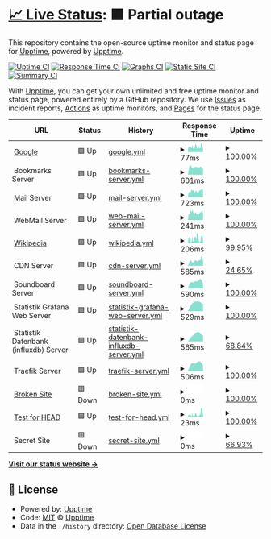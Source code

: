 # [📈 Live Status](https://upptime.github.io/upptime): <!--live status--> **🟧 Partial outage**

This repository contains the open-source uptime monitor and status page for [Upptime](https://upptime.js.org), powered by [Upptime](https://github.com/upptime/upptime).

[![Uptime CI](https://github.com/haupas/uptime-monitor/workflows/Uptime%20CI/badge.svg)](https://github.com/upptime/upptime/actions?query=workflow%3A%22Uptime+CI%22)
[![Response Time CI](https://github.com/haupas/uptime-monitor/workflows/Response%20Time%20CI/badge.svg)](https://github.com/upptime/upptime/actions?query=workflow%3A%22Response+Time+CI%22)
[![Graphs CI](https://github.com/haupas/uptime-monitor/workflows/Graphs%20CI/badge.svg)](https://github.com/upptime/upptime/actions?query=workflow%3A%22Graphs+CI%22)
[![Static Site CI](https://github.com/haupas/uptime-monitor/workflows/Static%20Site%20CI/badge.svg)](https://github.com/upptime/upptime/actions?query=workflow%3A%22Static+Site+CI%22)
[![Summary CI](https://github.com/haupas/uptime-monitor/workflows/Summary%20CI/badge.svg)](https://github.com/upptime/upptime/actions?query=workflow%3A%22Summary+CI%22)

With [Upptime](https://upptime.js.org), you can get your own unlimited and free uptime monitor and status page, powered entirely by a GitHub repository. We use [Issues](https://github.com/upptime/upptime/issues) as incident reports, [Actions](https://github.com/upptime/upptime/actions) as uptime monitors, and [Pages](https://upptime.github.io/upptime) for the status page.

<!--start: status pages-->
<!-- This summary is generated by Upptime (https://github.com/upptime/upptime) -->
<!-- Do not edit this manually, your changes will be overwritten -->
<!-- prettier-ignore -->
| URL | Status | History | Response Time | Uptime |
| --- | ------ | ------- | ------------- | ------ |
| <img alt="" src="https://favicons.githubusercontent.com/www.google.com" height="13"> [Google](https://www.google.com) | 🟩 Up | [google.yml](https://github.com/haupas/uptime-monitor/commits/HEAD/history/google.yml) | <details><summary><img alt="Response time graph" src="./graphs/google/response-time-week.png" height="20"> 77ms</summary><br><a href="https://status.unehre.de/history/google"><img alt="Response time 77" src="https://img.shields.io/endpoint?url=https%3A%2F%2Fraw.githubusercontent.com%2Fhaupas%2Fuptime-monitor%2FHEAD%2Fapi%2Fgoogle%2Fresponse-time.json"></a><br><a href="https://status.unehre.de/history/google"><img alt="24-hour response time 76" src="https://img.shields.io/endpoint?url=https%3A%2F%2Fraw.githubusercontent.com%2Fhaupas%2Fuptime-monitor%2FHEAD%2Fapi%2Fgoogle%2Fresponse-time-day.json"></a><br><a href="https://status.unehre.de/history/google"><img alt="7-day response time 77" src="https://img.shields.io/endpoint?url=https%3A%2F%2Fraw.githubusercontent.com%2Fhaupas%2Fuptime-monitor%2FHEAD%2Fapi%2Fgoogle%2Fresponse-time-week.json"></a><br><a href="https://status.unehre.de/history/google"><img alt="30-day response time 77" src="https://img.shields.io/endpoint?url=https%3A%2F%2Fraw.githubusercontent.com%2Fhaupas%2Fuptime-monitor%2FHEAD%2Fapi%2Fgoogle%2Fresponse-time-month.json"></a><br><a href="https://status.unehre.de/history/google"><img alt="1-year response time 77" src="https://img.shields.io/endpoint?url=https%3A%2F%2Fraw.githubusercontent.com%2Fhaupas%2Fuptime-monitor%2FHEAD%2Fapi%2Fgoogle%2Fresponse-time-year.json"></a></details> | <details><summary><a href="https://status.unehre.de/history/google">100.00%</a></summary><a href="https://status.unehre.de/history/google"><img alt="All-time uptime 100.00%" src="https://img.shields.io/endpoint?url=https%3A%2F%2Fraw.githubusercontent.com%2Fhaupas%2Fuptime-monitor%2FHEAD%2Fapi%2Fgoogle%2Fuptime.json"></a><br><a href="https://status.unehre.de/history/google"><img alt="24-hour uptime 100.00%" src="https://img.shields.io/endpoint?url=https%3A%2F%2Fraw.githubusercontent.com%2Fhaupas%2Fuptime-monitor%2FHEAD%2Fapi%2Fgoogle%2Fuptime-day.json"></a><br><a href="https://status.unehre.de/history/google"><img alt="7-day uptime 100.00%" src="https://img.shields.io/endpoint?url=https%3A%2F%2Fraw.githubusercontent.com%2Fhaupas%2Fuptime-monitor%2FHEAD%2Fapi%2Fgoogle%2Fuptime-week.json"></a><br><a href="https://status.unehre.de/history/google"><img alt="30-day uptime 100.00%" src="https://img.shields.io/endpoint?url=https%3A%2F%2Fraw.githubusercontent.com%2Fhaupas%2Fuptime-monitor%2FHEAD%2Fapi%2Fgoogle%2Fuptime-month.json"></a><br><a href="https://status.unehre.de/history/google"><img alt="1-year uptime 100.00%" src="https://img.shields.io/endpoint?url=https%3A%2F%2Fraw.githubusercontent.com%2Fhaupas%2Fuptime-monitor%2FHEAD%2Fapi%2Fgoogle%2Fuptime-year.json"></a></details>
| <img alt="" src="https://favicons.githubusercontent.com/null" height="13"> Bookmarks Server | 🟩 Up | [bookmarks-server.yml](https://github.com/haupas/uptime-monitor/commits/HEAD/history/bookmarks-server.yml) | <details><summary><img alt="Response time graph" src="./graphs/bookmarks-server/response-time-week.png" height="20"> 601ms</summary><br><a href="https://status.unehre.de/history/bookmarks-server"><img alt="Response time 601" src="https://img.shields.io/endpoint?url=https%3A%2F%2Fraw.githubusercontent.com%2Fhaupas%2Fuptime-monitor%2FHEAD%2Fapi%2Fbookmarks-server%2Fresponse-time.json"></a><br><a href="https://status.unehre.de/history/bookmarks-server"><img alt="24-hour response time 601" src="https://img.shields.io/endpoint?url=https%3A%2F%2Fraw.githubusercontent.com%2Fhaupas%2Fuptime-monitor%2FHEAD%2Fapi%2Fbookmarks-server%2Fresponse-time-day.json"></a><br><a href="https://status.unehre.de/history/bookmarks-server"><img alt="7-day response time 601" src="https://img.shields.io/endpoint?url=https%3A%2F%2Fraw.githubusercontent.com%2Fhaupas%2Fuptime-monitor%2FHEAD%2Fapi%2Fbookmarks-server%2Fresponse-time-week.json"></a><br><a href="https://status.unehre.de/history/bookmarks-server"><img alt="30-day response time 601" src="https://img.shields.io/endpoint?url=https%3A%2F%2Fraw.githubusercontent.com%2Fhaupas%2Fuptime-monitor%2FHEAD%2Fapi%2Fbookmarks-server%2Fresponse-time-month.json"></a><br><a href="https://status.unehre.de/history/bookmarks-server"><img alt="1-year response time 601" src="https://img.shields.io/endpoint?url=https%3A%2F%2Fraw.githubusercontent.com%2Fhaupas%2Fuptime-monitor%2FHEAD%2Fapi%2Fbookmarks-server%2Fresponse-time-year.json"></a></details> | <details><summary><a href="https://status.unehre.de/history/bookmarks-server">100.00%</a></summary><a href="https://status.unehre.de/history/bookmarks-server"><img alt="All-time uptime 100.00%" src="https://img.shields.io/endpoint?url=https%3A%2F%2Fraw.githubusercontent.com%2Fhaupas%2Fuptime-monitor%2FHEAD%2Fapi%2Fbookmarks-server%2Fuptime.json"></a><br><a href="https://status.unehre.de/history/bookmarks-server"><img alt="24-hour uptime 100.00%" src="https://img.shields.io/endpoint?url=https%3A%2F%2Fraw.githubusercontent.com%2Fhaupas%2Fuptime-monitor%2FHEAD%2Fapi%2Fbookmarks-server%2Fuptime-day.json"></a><br><a href="https://status.unehre.de/history/bookmarks-server"><img alt="7-day uptime 100.00%" src="https://img.shields.io/endpoint?url=https%3A%2F%2Fraw.githubusercontent.com%2Fhaupas%2Fuptime-monitor%2FHEAD%2Fapi%2Fbookmarks-server%2Fuptime-week.json"></a><br><a href="https://status.unehre.de/history/bookmarks-server"><img alt="30-day uptime 100.00%" src="https://img.shields.io/endpoint?url=https%3A%2F%2Fraw.githubusercontent.com%2Fhaupas%2Fuptime-monitor%2FHEAD%2Fapi%2Fbookmarks-server%2Fuptime-month.json"></a><br><a href="https://status.unehre.de/history/bookmarks-server"><img alt="1-year uptime 100.00%" src="https://img.shields.io/endpoint?url=https%3A%2F%2Fraw.githubusercontent.com%2Fhaupas%2Fuptime-monitor%2FHEAD%2Fapi%2Fbookmarks-server%2Fuptime-year.json"></a></details>
| <img alt="" src="https://favicons.githubusercontent.com/null" height="13"> Mail Server | 🟩 Up | [mail-server.yml](https://github.com/haupas/uptime-monitor/commits/HEAD/history/mail-server.yml) | <details><summary><img alt="Response time graph" src="./graphs/mail-server/response-time-week.png" height="20"> 723ms</summary><br><a href="https://status.unehre.de/history/mail-server"><img alt="Response time 723" src="https://img.shields.io/endpoint?url=https%3A%2F%2Fraw.githubusercontent.com%2Fhaupas%2Fuptime-monitor%2FHEAD%2Fapi%2Fmail-server%2Fresponse-time.json"></a><br><a href="https://status.unehre.de/history/mail-server"><img alt="24-hour response time 742" src="https://img.shields.io/endpoint?url=https%3A%2F%2Fraw.githubusercontent.com%2Fhaupas%2Fuptime-monitor%2FHEAD%2Fapi%2Fmail-server%2Fresponse-time-day.json"></a><br><a href="https://status.unehre.de/history/mail-server"><img alt="7-day response time 723" src="https://img.shields.io/endpoint?url=https%3A%2F%2Fraw.githubusercontent.com%2Fhaupas%2Fuptime-monitor%2FHEAD%2Fapi%2Fmail-server%2Fresponse-time-week.json"></a><br><a href="https://status.unehre.de/history/mail-server"><img alt="30-day response time 723" src="https://img.shields.io/endpoint?url=https%3A%2F%2Fraw.githubusercontent.com%2Fhaupas%2Fuptime-monitor%2FHEAD%2Fapi%2Fmail-server%2Fresponse-time-month.json"></a><br><a href="https://status.unehre.de/history/mail-server"><img alt="1-year response time 723" src="https://img.shields.io/endpoint?url=https%3A%2F%2Fraw.githubusercontent.com%2Fhaupas%2Fuptime-monitor%2FHEAD%2Fapi%2Fmail-server%2Fresponse-time-year.json"></a></details> | <details><summary><a href="https://status.unehre.de/history/mail-server">100.00%</a></summary><a href="https://status.unehre.de/history/mail-server"><img alt="All-time uptime 100.00%" src="https://img.shields.io/endpoint?url=https%3A%2F%2Fraw.githubusercontent.com%2Fhaupas%2Fuptime-monitor%2FHEAD%2Fapi%2Fmail-server%2Fuptime.json"></a><br><a href="https://status.unehre.de/history/mail-server"><img alt="24-hour uptime 100.00%" src="https://img.shields.io/endpoint?url=https%3A%2F%2Fraw.githubusercontent.com%2Fhaupas%2Fuptime-monitor%2FHEAD%2Fapi%2Fmail-server%2Fuptime-day.json"></a><br><a href="https://status.unehre.de/history/mail-server"><img alt="7-day uptime 100.00%" src="https://img.shields.io/endpoint?url=https%3A%2F%2Fraw.githubusercontent.com%2Fhaupas%2Fuptime-monitor%2FHEAD%2Fapi%2Fmail-server%2Fuptime-week.json"></a><br><a href="https://status.unehre.de/history/mail-server"><img alt="30-day uptime 100.00%" src="https://img.shields.io/endpoint?url=https%3A%2F%2Fraw.githubusercontent.com%2Fhaupas%2Fuptime-monitor%2FHEAD%2Fapi%2Fmail-server%2Fuptime-month.json"></a><br><a href="https://status.unehre.de/history/mail-server"><img alt="1-year uptime 100.00%" src="https://img.shields.io/endpoint?url=https%3A%2F%2Fraw.githubusercontent.com%2Fhaupas%2Fuptime-monitor%2FHEAD%2Fapi%2Fmail-server%2Fuptime-year.json"></a></details>
| <img alt="" src="https://favicons.githubusercontent.com/null" height="13"> WebMail Server | 🟩 Up | [web-mail-server.yml](https://github.com/haupas/uptime-monitor/commits/HEAD/history/web-mail-server.yml) | <details><summary><img alt="Response time graph" src="./graphs/web-mail-server/response-time-week.png" height="20"> 241ms</summary><br><a href="https://status.unehre.de/history/web-mail-server"><img alt="Response time 241" src="https://img.shields.io/endpoint?url=https%3A%2F%2Fraw.githubusercontent.com%2Fhaupas%2Fuptime-monitor%2FHEAD%2Fapi%2Fweb-mail-server%2Fresponse-time.json"></a><br><a href="https://status.unehre.de/history/web-mail-server"><img alt="24-hour response time 230" src="https://img.shields.io/endpoint?url=https%3A%2F%2Fraw.githubusercontent.com%2Fhaupas%2Fuptime-monitor%2FHEAD%2Fapi%2Fweb-mail-server%2Fresponse-time-day.json"></a><br><a href="https://status.unehre.de/history/web-mail-server"><img alt="7-day response time 241" src="https://img.shields.io/endpoint?url=https%3A%2F%2Fraw.githubusercontent.com%2Fhaupas%2Fuptime-monitor%2FHEAD%2Fapi%2Fweb-mail-server%2Fresponse-time-week.json"></a><br><a href="https://status.unehre.de/history/web-mail-server"><img alt="30-day response time 241" src="https://img.shields.io/endpoint?url=https%3A%2F%2Fraw.githubusercontent.com%2Fhaupas%2Fuptime-monitor%2FHEAD%2Fapi%2Fweb-mail-server%2Fresponse-time-month.json"></a><br><a href="https://status.unehre.de/history/web-mail-server"><img alt="1-year response time 241" src="https://img.shields.io/endpoint?url=https%3A%2F%2Fraw.githubusercontent.com%2Fhaupas%2Fuptime-monitor%2FHEAD%2Fapi%2Fweb-mail-server%2Fresponse-time-year.json"></a></details> | <details><summary><a href="https://status.unehre.de/history/web-mail-server">100.00%</a></summary><a href="https://status.unehre.de/history/web-mail-server"><img alt="All-time uptime 100.00%" src="https://img.shields.io/endpoint?url=https%3A%2F%2Fraw.githubusercontent.com%2Fhaupas%2Fuptime-monitor%2FHEAD%2Fapi%2Fweb-mail-server%2Fuptime.json"></a><br><a href="https://status.unehre.de/history/web-mail-server"><img alt="24-hour uptime 100.00%" src="https://img.shields.io/endpoint?url=https%3A%2F%2Fraw.githubusercontent.com%2Fhaupas%2Fuptime-monitor%2FHEAD%2Fapi%2Fweb-mail-server%2Fuptime-day.json"></a><br><a href="https://status.unehre.de/history/web-mail-server"><img alt="7-day uptime 100.00%" src="https://img.shields.io/endpoint?url=https%3A%2F%2Fraw.githubusercontent.com%2Fhaupas%2Fuptime-monitor%2FHEAD%2Fapi%2Fweb-mail-server%2Fuptime-week.json"></a><br><a href="https://status.unehre.de/history/web-mail-server"><img alt="30-day uptime 100.00%" src="https://img.shields.io/endpoint?url=https%3A%2F%2Fraw.githubusercontent.com%2Fhaupas%2Fuptime-monitor%2FHEAD%2Fapi%2Fweb-mail-server%2Fuptime-month.json"></a><br><a href="https://status.unehre.de/history/web-mail-server"><img alt="1-year uptime 100.00%" src="https://img.shields.io/endpoint?url=https%3A%2F%2Fraw.githubusercontent.com%2Fhaupas%2Fuptime-monitor%2FHEAD%2Fapi%2Fweb-mail-server%2Fuptime-year.json"></a></details>
| <img alt="" src="https://favicons.githubusercontent.com/en.wikipedia.org" height="13"> [Wikipedia](https://en.wikipedia.org) | 🟩 Up | [wikipedia.yml](https://github.com/haupas/uptime-monitor/commits/HEAD/history/wikipedia.yml) | <details><summary><img alt="Response time graph" src="./graphs/wikipedia/response-time-week.png" height="20"> 206ms</summary><br><a href="https://status.unehre.de/history/wikipedia"><img alt="Response time 206" src="https://img.shields.io/endpoint?url=https%3A%2F%2Fraw.githubusercontent.com%2Fhaupas%2Fuptime-monitor%2FHEAD%2Fapi%2Fwikipedia%2Fresponse-time.json"></a><br><a href="https://status.unehre.de/history/wikipedia"><img alt="24-hour response time 168" src="https://img.shields.io/endpoint?url=https%3A%2F%2Fraw.githubusercontent.com%2Fhaupas%2Fuptime-monitor%2FHEAD%2Fapi%2Fwikipedia%2Fresponse-time-day.json"></a><br><a href="https://status.unehre.de/history/wikipedia"><img alt="7-day response time 206" src="https://img.shields.io/endpoint?url=https%3A%2F%2Fraw.githubusercontent.com%2Fhaupas%2Fuptime-monitor%2FHEAD%2Fapi%2Fwikipedia%2Fresponse-time-week.json"></a><br><a href="https://status.unehre.de/history/wikipedia"><img alt="30-day response time 206" src="https://img.shields.io/endpoint?url=https%3A%2F%2Fraw.githubusercontent.com%2Fhaupas%2Fuptime-monitor%2FHEAD%2Fapi%2Fwikipedia%2Fresponse-time-month.json"></a><br><a href="https://status.unehre.de/history/wikipedia"><img alt="1-year response time 206" src="https://img.shields.io/endpoint?url=https%3A%2F%2Fraw.githubusercontent.com%2Fhaupas%2Fuptime-monitor%2FHEAD%2Fapi%2Fwikipedia%2Fresponse-time-year.json"></a></details> | <details><summary><a href="https://status.unehre.de/history/wikipedia">99.95%</a></summary><a href="https://status.unehre.de/history/wikipedia"><img alt="All-time uptime 100.00%" src="https://img.shields.io/endpoint?url=https%3A%2F%2Fraw.githubusercontent.com%2Fhaupas%2Fuptime-monitor%2FHEAD%2Fapi%2Fwikipedia%2Fuptime.json"></a><br><a href="https://status.unehre.de/history/wikipedia"><img alt="24-hour uptime 100.00%" src="https://img.shields.io/endpoint?url=https%3A%2F%2Fraw.githubusercontent.com%2Fhaupas%2Fuptime-monitor%2FHEAD%2Fapi%2Fwikipedia%2Fuptime-day.json"></a><br><a href="https://status.unehre.de/history/wikipedia"><img alt="7-day uptime 99.95%" src="https://img.shields.io/endpoint?url=https%3A%2F%2Fraw.githubusercontent.com%2Fhaupas%2Fuptime-monitor%2FHEAD%2Fapi%2Fwikipedia%2Fuptime-week.json"></a><br><a href="https://status.unehre.de/history/wikipedia"><img alt="30-day uptime 99.99%" src="https://img.shields.io/endpoint?url=https%3A%2F%2Fraw.githubusercontent.com%2Fhaupas%2Fuptime-monitor%2FHEAD%2Fapi%2Fwikipedia%2Fuptime-month.json"></a><br><a href="https://status.unehre.de/history/wikipedia"><img alt="1-year uptime 100.00%" src="https://img.shields.io/endpoint?url=https%3A%2F%2Fraw.githubusercontent.com%2Fhaupas%2Fuptime-monitor%2FHEAD%2Fapi%2Fwikipedia%2Fuptime-year.json"></a></details>
| <img alt="" src="https://favicons.githubusercontent.com/null" height="13"> CDN Server | 🟩 Up | [cdn-server.yml](https://github.com/haupas/uptime-monitor/commits/HEAD/history/cdn-server.yml) | <details><summary><img alt="Response time graph" src="./graphs/cdn-server/response-time-week.png" height="20"> 585ms</summary><br><a href="https://status.unehre.de/history/cdn-server"><img alt="Response time 585" src="https://img.shields.io/endpoint?url=https%3A%2F%2Fraw.githubusercontent.com%2Fhaupas%2Fuptime-monitor%2FHEAD%2Fapi%2Fcdn-server%2Fresponse-time.json"></a><br><a href="https://status.unehre.de/history/cdn-server"><img alt="24-hour response time 598" src="https://img.shields.io/endpoint?url=https%3A%2F%2Fraw.githubusercontent.com%2Fhaupas%2Fuptime-monitor%2FHEAD%2Fapi%2Fcdn-server%2Fresponse-time-day.json"></a><br><a href="https://status.unehre.de/history/cdn-server"><img alt="7-day response time 585" src="https://img.shields.io/endpoint?url=https%3A%2F%2Fraw.githubusercontent.com%2Fhaupas%2Fuptime-monitor%2FHEAD%2Fapi%2Fcdn-server%2Fresponse-time-week.json"></a><br><a href="https://status.unehre.de/history/cdn-server"><img alt="30-day response time 585" src="https://img.shields.io/endpoint?url=https%3A%2F%2Fraw.githubusercontent.com%2Fhaupas%2Fuptime-monitor%2FHEAD%2Fapi%2Fcdn-server%2Fresponse-time-month.json"></a><br><a href="https://status.unehre.de/history/cdn-server"><img alt="1-year response time 585" src="https://img.shields.io/endpoint?url=https%3A%2F%2Fraw.githubusercontent.com%2Fhaupas%2Fuptime-monitor%2FHEAD%2Fapi%2Fcdn-server%2Fresponse-time-year.json"></a></details> | <details><summary><a href="https://status.unehre.de/history/cdn-server">24.65%</a></summary><a href="https://status.unehre.de/history/cdn-server"><img alt="All-time uptime 24.65%" src="https://img.shields.io/endpoint?url=https%3A%2F%2Fraw.githubusercontent.com%2Fhaupas%2Fuptime-monitor%2FHEAD%2Fapi%2Fcdn-server%2Fuptime.json"></a><br><a href="https://status.unehre.de/history/cdn-server"><img alt="24-hour uptime 27.70%" src="https://img.shields.io/endpoint?url=https%3A%2F%2Fraw.githubusercontent.com%2Fhaupas%2Fuptime-monitor%2FHEAD%2Fapi%2Fcdn-server%2Fuptime-day.json"></a><br><a href="https://status.unehre.de/history/cdn-server"><img alt="7-day uptime 24.65%" src="https://img.shields.io/endpoint?url=https%3A%2F%2Fraw.githubusercontent.com%2Fhaupas%2Fuptime-monitor%2FHEAD%2Fapi%2Fcdn-server%2Fuptime-week.json"></a><br><a href="https://status.unehre.de/history/cdn-server"><img alt="30-day uptime 24.65%" src="https://img.shields.io/endpoint?url=https%3A%2F%2Fraw.githubusercontent.com%2Fhaupas%2Fuptime-monitor%2FHEAD%2Fapi%2Fcdn-server%2Fuptime-month.json"></a><br><a href="https://status.unehre.de/history/cdn-server"><img alt="1-year uptime 24.65%" src="https://img.shields.io/endpoint?url=https%3A%2F%2Fraw.githubusercontent.com%2Fhaupas%2Fuptime-monitor%2FHEAD%2Fapi%2Fcdn-server%2Fuptime-year.json"></a></details>
| <img alt="" src="https://favicons.githubusercontent.com/null" height="13"> Soundboard Server | 🟩 Up | [soundboard-server.yml](https://github.com/haupas/uptime-monitor/commits/HEAD/history/soundboard-server.yml) | <details><summary><img alt="Response time graph" src="./graphs/soundboard-server/response-time-week.png" height="20"> 590ms</summary><br><a href="https://status.unehre.de/history/soundboard-server"><img alt="Response time 590" src="https://img.shields.io/endpoint?url=https%3A%2F%2Fraw.githubusercontent.com%2Fhaupas%2Fuptime-monitor%2FHEAD%2Fapi%2Fsoundboard-server%2Fresponse-time.json"></a><br><a href="https://status.unehre.de/history/soundboard-server"><img alt="24-hour response time 590" src="https://img.shields.io/endpoint?url=https%3A%2F%2Fraw.githubusercontent.com%2Fhaupas%2Fuptime-monitor%2FHEAD%2Fapi%2Fsoundboard-server%2Fresponse-time-day.json"></a><br><a href="https://status.unehre.de/history/soundboard-server"><img alt="7-day response time 590" src="https://img.shields.io/endpoint?url=https%3A%2F%2Fraw.githubusercontent.com%2Fhaupas%2Fuptime-monitor%2FHEAD%2Fapi%2Fsoundboard-server%2Fresponse-time-week.json"></a><br><a href="https://status.unehre.de/history/soundboard-server"><img alt="30-day response time 590" src="https://img.shields.io/endpoint?url=https%3A%2F%2Fraw.githubusercontent.com%2Fhaupas%2Fuptime-monitor%2FHEAD%2Fapi%2Fsoundboard-server%2Fresponse-time-month.json"></a><br><a href="https://status.unehre.de/history/soundboard-server"><img alt="1-year response time 590" src="https://img.shields.io/endpoint?url=https%3A%2F%2Fraw.githubusercontent.com%2Fhaupas%2Fuptime-monitor%2FHEAD%2Fapi%2Fsoundboard-server%2Fresponse-time-year.json"></a></details> | <details><summary><a href="https://status.unehre.de/history/soundboard-server">100.00%</a></summary><a href="https://status.unehre.de/history/soundboard-server"><img alt="All-time uptime 100.00%" src="https://img.shields.io/endpoint?url=https%3A%2F%2Fraw.githubusercontent.com%2Fhaupas%2Fuptime-monitor%2FHEAD%2Fapi%2Fsoundboard-server%2Fuptime.json"></a><br><a href="https://status.unehre.de/history/soundboard-server"><img alt="24-hour uptime 100.00%" src="https://img.shields.io/endpoint?url=https%3A%2F%2Fraw.githubusercontent.com%2Fhaupas%2Fuptime-monitor%2FHEAD%2Fapi%2Fsoundboard-server%2Fuptime-day.json"></a><br><a href="https://status.unehre.de/history/soundboard-server"><img alt="7-day uptime 100.00%" src="https://img.shields.io/endpoint?url=https%3A%2F%2Fraw.githubusercontent.com%2Fhaupas%2Fuptime-monitor%2FHEAD%2Fapi%2Fsoundboard-server%2Fuptime-week.json"></a><br><a href="https://status.unehre.de/history/soundboard-server"><img alt="30-day uptime 100.00%" src="https://img.shields.io/endpoint?url=https%3A%2F%2Fraw.githubusercontent.com%2Fhaupas%2Fuptime-monitor%2FHEAD%2Fapi%2Fsoundboard-server%2Fuptime-month.json"></a><br><a href="https://status.unehre.de/history/soundboard-server"><img alt="1-year uptime 100.00%" src="https://img.shields.io/endpoint?url=https%3A%2F%2Fraw.githubusercontent.com%2Fhaupas%2Fuptime-monitor%2FHEAD%2Fapi%2Fsoundboard-server%2Fuptime-year.json"></a></details>
| <img alt="" src="https://favicons.githubusercontent.com/null" height="13"> Statistik Grafana Web Server | 🟩 Up | [statistik-grafana-web-server.yml](https://github.com/haupas/uptime-monitor/commits/HEAD/history/statistik-grafana-web-server.yml) | <details><summary><img alt="Response time graph" src="./graphs/statistik-grafana-web-server/response-time-week.png" height="20"> 529ms</summary><br><a href="https://status.unehre.de/history/statistik-grafana-web-server"><img alt="Response time 529" src="https://img.shields.io/endpoint?url=https%3A%2F%2Fraw.githubusercontent.com%2Fhaupas%2Fuptime-monitor%2FHEAD%2Fapi%2Fstatistik-grafana-web-server%2Fresponse-time.json"></a><br><a href="https://status.unehre.de/history/statistik-grafana-web-server"><img alt="24-hour response time 529" src="https://img.shields.io/endpoint?url=https%3A%2F%2Fraw.githubusercontent.com%2Fhaupas%2Fuptime-monitor%2FHEAD%2Fapi%2Fstatistik-grafana-web-server%2Fresponse-time-day.json"></a><br><a href="https://status.unehre.de/history/statistik-grafana-web-server"><img alt="7-day response time 529" src="https://img.shields.io/endpoint?url=https%3A%2F%2Fraw.githubusercontent.com%2Fhaupas%2Fuptime-monitor%2FHEAD%2Fapi%2Fstatistik-grafana-web-server%2Fresponse-time-week.json"></a><br><a href="https://status.unehre.de/history/statistik-grafana-web-server"><img alt="30-day response time 529" src="https://img.shields.io/endpoint?url=https%3A%2F%2Fraw.githubusercontent.com%2Fhaupas%2Fuptime-monitor%2FHEAD%2Fapi%2Fstatistik-grafana-web-server%2Fresponse-time-month.json"></a><br><a href="https://status.unehre.de/history/statistik-grafana-web-server"><img alt="1-year response time 529" src="https://img.shields.io/endpoint?url=https%3A%2F%2Fraw.githubusercontent.com%2Fhaupas%2Fuptime-monitor%2FHEAD%2Fapi%2Fstatistik-grafana-web-server%2Fresponse-time-year.json"></a></details> | <details><summary><a href="https://status.unehre.de/history/statistik-grafana-web-server">100.00%</a></summary><a href="https://status.unehre.de/history/statistik-grafana-web-server"><img alt="All-time uptime 100.00%" src="https://img.shields.io/endpoint?url=https%3A%2F%2Fraw.githubusercontent.com%2Fhaupas%2Fuptime-monitor%2FHEAD%2Fapi%2Fstatistik-grafana-web-server%2Fuptime.json"></a><br><a href="https://status.unehre.de/history/statistik-grafana-web-server"><img alt="24-hour uptime 100.00%" src="https://img.shields.io/endpoint?url=https%3A%2F%2Fraw.githubusercontent.com%2Fhaupas%2Fuptime-monitor%2FHEAD%2Fapi%2Fstatistik-grafana-web-server%2Fuptime-day.json"></a><br><a href="https://status.unehre.de/history/statistik-grafana-web-server"><img alt="7-day uptime 100.00%" src="https://img.shields.io/endpoint?url=https%3A%2F%2Fraw.githubusercontent.com%2Fhaupas%2Fuptime-monitor%2FHEAD%2Fapi%2Fstatistik-grafana-web-server%2Fuptime-week.json"></a><br><a href="https://status.unehre.de/history/statistik-grafana-web-server"><img alt="30-day uptime 100.00%" src="https://img.shields.io/endpoint?url=https%3A%2F%2Fraw.githubusercontent.com%2Fhaupas%2Fuptime-monitor%2FHEAD%2Fapi%2Fstatistik-grafana-web-server%2Fuptime-month.json"></a><br><a href="https://status.unehre.de/history/statistik-grafana-web-server"><img alt="1-year uptime 100.00%" src="https://img.shields.io/endpoint?url=https%3A%2F%2Fraw.githubusercontent.com%2Fhaupas%2Fuptime-monitor%2FHEAD%2Fapi%2Fstatistik-grafana-web-server%2Fuptime-year.json"></a></details>
| <img alt="" src="https://favicons.githubusercontent.com/null" height="13"> Statistik Datenbank (influxdb) Server | 🟩 Up | [statistik-datenbank-influxdb-server.yml](https://github.com/haupas/uptime-monitor/commits/HEAD/history/statistik-datenbank-influxdb-server.yml) | <details><summary><img alt="Response time graph" src="./graphs/statistik-datenbank-influxdb-server/response-time-week.png" height="20"> 565ms</summary><br><a href="https://status.unehre.de/history/statistik-datenbank-influxdb-server"><img alt="Response time 565" src="https://img.shields.io/endpoint?url=https%3A%2F%2Fraw.githubusercontent.com%2Fhaupas%2Fuptime-monitor%2FHEAD%2Fapi%2Fstatistik-datenbank-influxdb-server%2Fresponse-time.json"></a><br><a href="https://status.unehre.de/history/statistik-datenbank-influxdb-server"><img alt="24-hour response time 565" src="https://img.shields.io/endpoint?url=https%3A%2F%2Fraw.githubusercontent.com%2Fhaupas%2Fuptime-monitor%2FHEAD%2Fapi%2Fstatistik-datenbank-influxdb-server%2Fresponse-time-day.json"></a><br><a href="https://status.unehre.de/history/statistik-datenbank-influxdb-server"><img alt="7-day response time 565" src="https://img.shields.io/endpoint?url=https%3A%2F%2Fraw.githubusercontent.com%2Fhaupas%2Fuptime-monitor%2FHEAD%2Fapi%2Fstatistik-datenbank-influxdb-server%2Fresponse-time-week.json"></a><br><a href="https://status.unehre.de/history/statistik-datenbank-influxdb-server"><img alt="30-day response time 565" src="https://img.shields.io/endpoint?url=https%3A%2F%2Fraw.githubusercontent.com%2Fhaupas%2Fuptime-monitor%2FHEAD%2Fapi%2Fstatistik-datenbank-influxdb-server%2Fresponse-time-month.json"></a><br><a href="https://status.unehre.de/history/statistik-datenbank-influxdb-server"><img alt="1-year response time 565" src="https://img.shields.io/endpoint?url=https%3A%2F%2Fraw.githubusercontent.com%2Fhaupas%2Fuptime-monitor%2FHEAD%2Fapi%2Fstatistik-datenbank-influxdb-server%2Fresponse-time-year.json"></a></details> | <details><summary><a href="https://status.unehre.de/history/statistik-datenbank-influxdb-server">68.84%</a></summary><a href="https://status.unehre.de/history/statistik-datenbank-influxdb-server"><img alt="All-time uptime 68.84%" src="https://img.shields.io/endpoint?url=https%3A%2F%2Fraw.githubusercontent.com%2Fhaupas%2Fuptime-monitor%2FHEAD%2Fapi%2Fstatistik-datenbank-influxdb-server%2Fuptime.json"></a><br><a href="https://status.unehre.de/history/statistik-datenbank-influxdb-server"><img alt="24-hour uptime 68.84%" src="https://img.shields.io/endpoint?url=https%3A%2F%2Fraw.githubusercontent.com%2Fhaupas%2Fuptime-monitor%2FHEAD%2Fapi%2Fstatistik-datenbank-influxdb-server%2Fuptime-day.json"></a><br><a href="https://status.unehre.de/history/statistik-datenbank-influxdb-server"><img alt="7-day uptime 68.84%" src="https://img.shields.io/endpoint?url=https%3A%2F%2Fraw.githubusercontent.com%2Fhaupas%2Fuptime-monitor%2FHEAD%2Fapi%2Fstatistik-datenbank-influxdb-server%2Fuptime-week.json"></a><br><a href="https://status.unehre.de/history/statistik-datenbank-influxdb-server"><img alt="30-day uptime 68.84%" src="https://img.shields.io/endpoint?url=https%3A%2F%2Fraw.githubusercontent.com%2Fhaupas%2Fuptime-monitor%2FHEAD%2Fapi%2Fstatistik-datenbank-influxdb-server%2Fuptime-month.json"></a><br><a href="https://status.unehre.de/history/statistik-datenbank-influxdb-server"><img alt="1-year uptime 68.84%" src="https://img.shields.io/endpoint?url=https%3A%2F%2Fraw.githubusercontent.com%2Fhaupas%2Fuptime-monitor%2FHEAD%2Fapi%2Fstatistik-datenbank-influxdb-server%2Fuptime-year.json"></a></details>
| <img alt="" src="https://favicons.githubusercontent.com/null" height="13"> Traefik Server | 🟩 Up | [traefik-server.yml](https://github.com/haupas/uptime-monitor/commits/HEAD/history/traefik-server.yml) | <details><summary><img alt="Response time graph" src="./graphs/traefik-server/response-time-week.png" height="20"> 506ms</summary><br><a href="https://status.unehre.de/history/traefik-server"><img alt="Response time 506" src="https://img.shields.io/endpoint?url=https%3A%2F%2Fraw.githubusercontent.com%2Fhaupas%2Fuptime-monitor%2FHEAD%2Fapi%2Ftraefik-server%2Fresponse-time.json"></a><br><a href="https://status.unehre.de/history/traefik-server"><img alt="24-hour response time 506" src="https://img.shields.io/endpoint?url=https%3A%2F%2Fraw.githubusercontent.com%2Fhaupas%2Fuptime-monitor%2FHEAD%2Fapi%2Ftraefik-server%2Fresponse-time-day.json"></a><br><a href="https://status.unehre.de/history/traefik-server"><img alt="7-day response time 506" src="https://img.shields.io/endpoint?url=https%3A%2F%2Fraw.githubusercontent.com%2Fhaupas%2Fuptime-monitor%2FHEAD%2Fapi%2Ftraefik-server%2Fresponse-time-week.json"></a><br><a href="https://status.unehre.de/history/traefik-server"><img alt="30-day response time 506" src="https://img.shields.io/endpoint?url=https%3A%2F%2Fraw.githubusercontent.com%2Fhaupas%2Fuptime-monitor%2FHEAD%2Fapi%2Ftraefik-server%2Fresponse-time-month.json"></a><br><a href="https://status.unehre.de/history/traefik-server"><img alt="1-year response time 506" src="https://img.shields.io/endpoint?url=https%3A%2F%2Fraw.githubusercontent.com%2Fhaupas%2Fuptime-monitor%2FHEAD%2Fapi%2Ftraefik-server%2Fresponse-time-year.json"></a></details> | <details><summary><a href="https://status.unehre.de/history/traefik-server">100.00%</a></summary><a href="https://status.unehre.de/history/traefik-server"><img alt="All-time uptime 100.00%" src="https://img.shields.io/endpoint?url=https%3A%2F%2Fraw.githubusercontent.com%2Fhaupas%2Fuptime-monitor%2FHEAD%2Fapi%2Ftraefik-server%2Fuptime.json"></a><br><a href="https://status.unehre.de/history/traefik-server"><img alt="24-hour uptime 100.00%" src="https://img.shields.io/endpoint?url=https%3A%2F%2Fraw.githubusercontent.com%2Fhaupas%2Fuptime-monitor%2FHEAD%2Fapi%2Ftraefik-server%2Fuptime-day.json"></a><br><a href="https://status.unehre.de/history/traefik-server"><img alt="7-day uptime 100.00%" src="https://img.shields.io/endpoint?url=https%3A%2F%2Fraw.githubusercontent.com%2Fhaupas%2Fuptime-monitor%2FHEAD%2Fapi%2Ftraefik-server%2Fuptime-week.json"></a><br><a href="https://status.unehre.de/history/traefik-server"><img alt="30-day uptime 100.00%" src="https://img.shields.io/endpoint?url=https%3A%2F%2Fraw.githubusercontent.com%2Fhaupas%2Fuptime-monitor%2FHEAD%2Fapi%2Ftraefik-server%2Fuptime-month.json"></a><br><a href="https://status.unehre.de/history/traefik-server"><img alt="1-year uptime 100.00%" src="https://img.shields.io/endpoint?url=https%3A%2F%2Fraw.githubusercontent.com%2Fhaupas%2Fuptime-monitor%2FHEAD%2Fapi%2Ftraefik-server%2Fuptime-year.json"></a></details>
| <img alt="" src="https://favicons.githubusercontent.com/thissitedoesnotexist.com" height="13"> [Broken Site](https://thissitedoesnotexist.com) | 🟥 Down | [broken-site.yml](https://github.com/haupas/uptime-monitor/commits/HEAD/history/broken-site.yml) | <details><summary><img alt="Response time graph" src="./graphs/broken-site/response-time-week.png" height="20"> 0ms</summary><br><a href="https://status.unehre.de/history/broken-site"><img alt="Response time 0" src="https://img.shields.io/endpoint?url=https%3A%2F%2Fraw.githubusercontent.com%2Fhaupas%2Fuptime-monitor%2FHEAD%2Fapi%2Fbroken-site%2Fresponse-time.json"></a><br><a href="https://status.unehre.de/history/broken-site"><img alt="24-hour response time 0" src="https://img.shields.io/endpoint?url=https%3A%2F%2Fraw.githubusercontent.com%2Fhaupas%2Fuptime-monitor%2FHEAD%2Fapi%2Fbroken-site%2Fresponse-time-day.json"></a><br><a href="https://status.unehre.de/history/broken-site"><img alt="7-day response time 0" src="https://img.shields.io/endpoint?url=https%3A%2F%2Fraw.githubusercontent.com%2Fhaupas%2Fuptime-monitor%2FHEAD%2Fapi%2Fbroken-site%2Fresponse-time-week.json"></a><br><a href="https://status.unehre.de/history/broken-site"><img alt="30-day response time 0" src="https://img.shields.io/endpoint?url=https%3A%2F%2Fraw.githubusercontent.com%2Fhaupas%2Fuptime-monitor%2FHEAD%2Fapi%2Fbroken-site%2Fresponse-time-month.json"></a><br><a href="https://status.unehre.de/history/broken-site"><img alt="1-year response time 0" src="https://img.shields.io/endpoint?url=https%3A%2F%2Fraw.githubusercontent.com%2Fhaupas%2Fuptime-monitor%2FHEAD%2Fapi%2Fbroken-site%2Fresponse-time-year.json"></a></details> | <details><summary><a href="https://status.unehre.de/history/broken-site">100.00%</a></summary><a href="https://status.unehre.de/history/broken-site"><img alt="All-time uptime 100.00%" src="https://img.shields.io/endpoint?url=https%3A%2F%2Fraw.githubusercontent.com%2Fhaupas%2Fuptime-monitor%2FHEAD%2Fapi%2Fbroken-site%2Fuptime.json"></a><br><a href="https://status.unehre.de/history/broken-site"><img alt="24-hour uptime 100.00%" src="https://img.shields.io/endpoint?url=https%3A%2F%2Fraw.githubusercontent.com%2Fhaupas%2Fuptime-monitor%2FHEAD%2Fapi%2Fbroken-site%2Fuptime-day.json"></a><br><a href="https://status.unehre.de/history/broken-site"><img alt="7-day uptime 100.00%" src="https://img.shields.io/endpoint?url=https%3A%2F%2Fraw.githubusercontent.com%2Fhaupas%2Fuptime-monitor%2FHEAD%2Fapi%2Fbroken-site%2Fuptime-week.json"></a><br><a href="https://status.unehre.de/history/broken-site"><img alt="30-day uptime 100.00%" src="https://img.shields.io/endpoint?url=https%3A%2F%2Fraw.githubusercontent.com%2Fhaupas%2Fuptime-monitor%2FHEAD%2Fapi%2Fbroken-site%2Fuptime-month.json"></a><br><a href="https://status.unehre.de/history/broken-site"><img alt="1-year uptime 100.00%" src="https://img.shields.io/endpoint?url=https%3A%2F%2Fraw.githubusercontent.com%2Fhaupas%2Fuptime-monitor%2FHEAD%2Fapi%2Fbroken-site%2Fuptime-year.json"></a></details>
| <img alt="" src="https://favicons.githubusercontent.com/www.google.com" height="13"> [Test for HEAD](https://www.google.com) | 🟩 Up | [test-for-head.yml](https://github.com/haupas/uptime-monitor/commits/HEAD/history/test-for-head.yml) | <details><summary><img alt="Response time graph" src="./graphs/test-for-head/response-time-week.png" height="20"> 23ms</summary><br><a href="https://status.unehre.de/history/test-for-head"><img alt="Response time 23" src="https://img.shields.io/endpoint?url=https%3A%2F%2Fraw.githubusercontent.com%2Fhaupas%2Fuptime-monitor%2FHEAD%2Fapi%2Ftest-for-head%2Fresponse-time.json"></a><br><a href="https://status.unehre.de/history/test-for-head"><img alt="24-hour response time 33" src="https://img.shields.io/endpoint?url=https%3A%2F%2Fraw.githubusercontent.com%2Fhaupas%2Fuptime-monitor%2FHEAD%2Fapi%2Ftest-for-head%2Fresponse-time-day.json"></a><br><a href="https://status.unehre.de/history/test-for-head"><img alt="7-day response time 23" src="https://img.shields.io/endpoint?url=https%3A%2F%2Fraw.githubusercontent.com%2Fhaupas%2Fuptime-monitor%2FHEAD%2Fapi%2Ftest-for-head%2Fresponse-time-week.json"></a><br><a href="https://status.unehre.de/history/test-for-head"><img alt="30-day response time 23" src="https://img.shields.io/endpoint?url=https%3A%2F%2Fraw.githubusercontent.com%2Fhaupas%2Fuptime-monitor%2FHEAD%2Fapi%2Ftest-for-head%2Fresponse-time-month.json"></a><br><a href="https://status.unehre.de/history/test-for-head"><img alt="1-year response time 23" src="https://img.shields.io/endpoint?url=https%3A%2F%2Fraw.githubusercontent.com%2Fhaupas%2Fuptime-monitor%2FHEAD%2Fapi%2Ftest-for-head%2Fresponse-time-year.json"></a></details> | <details><summary><a href="https://status.unehre.de/history/test-for-head">100.00%</a></summary><a href="https://status.unehre.de/history/test-for-head"><img alt="All-time uptime 100.00%" src="https://img.shields.io/endpoint?url=https%3A%2F%2Fraw.githubusercontent.com%2Fhaupas%2Fuptime-monitor%2FHEAD%2Fapi%2Ftest-for-head%2Fuptime.json"></a><br><a href="https://status.unehre.de/history/test-for-head"><img alt="24-hour uptime 100.00%" src="https://img.shields.io/endpoint?url=https%3A%2F%2Fraw.githubusercontent.com%2Fhaupas%2Fuptime-monitor%2FHEAD%2Fapi%2Ftest-for-head%2Fuptime-day.json"></a><br><a href="https://status.unehre.de/history/test-for-head"><img alt="7-day uptime 100.00%" src="https://img.shields.io/endpoint?url=https%3A%2F%2Fraw.githubusercontent.com%2Fhaupas%2Fuptime-monitor%2FHEAD%2Fapi%2Ftest-for-head%2Fuptime-week.json"></a><br><a href="https://status.unehre.de/history/test-for-head"><img alt="30-day uptime 100.00%" src="https://img.shields.io/endpoint?url=https%3A%2F%2Fraw.githubusercontent.com%2Fhaupas%2Fuptime-monitor%2FHEAD%2Fapi%2Ftest-for-head%2Fuptime-month.json"></a><br><a href="https://status.unehre.de/history/test-for-head"><img alt="1-year uptime 100.00%" src="https://img.shields.io/endpoint?url=https%3A%2F%2Fraw.githubusercontent.com%2Fhaupas%2Fuptime-monitor%2FHEAD%2Fapi%2Ftest-for-head%2Fuptime-year.json"></a></details>
| <img alt="" src="https://favicons.githubusercontent.com/null" height="13"> Secret Site | 🟥 Down | [secret-site.yml](https://github.com/haupas/uptime-monitor/commits/HEAD/history/secret-site.yml) | <details><summary><img alt="Response time graph" src="./graphs/secret-site/response-time-week.png" height="20"> 0ms</summary><br><a href="https://status.unehre.de/history/secret-site"><img alt="Response time 0" src="https://img.shields.io/endpoint?url=https%3A%2F%2Fraw.githubusercontent.com%2Fhaupas%2Fuptime-monitor%2FHEAD%2Fapi%2Fsecret-site%2Fresponse-time.json"></a><br><a href="https://status.unehre.de/history/secret-site"><img alt="24-hour response time 0" src="https://img.shields.io/endpoint?url=https%3A%2F%2Fraw.githubusercontent.com%2Fhaupas%2Fuptime-monitor%2FHEAD%2Fapi%2Fsecret-site%2Fresponse-time-day.json"></a><br><a href="https://status.unehre.de/history/secret-site"><img alt="7-day response time 0" src="https://img.shields.io/endpoint?url=https%3A%2F%2Fraw.githubusercontent.com%2Fhaupas%2Fuptime-monitor%2FHEAD%2Fapi%2Fsecret-site%2Fresponse-time-week.json"></a><br><a href="https://status.unehre.de/history/secret-site"><img alt="30-day response time 0" src="https://img.shields.io/endpoint?url=https%3A%2F%2Fraw.githubusercontent.com%2Fhaupas%2Fuptime-monitor%2FHEAD%2Fapi%2Fsecret-site%2Fresponse-time-month.json"></a><br><a href="https://status.unehre.de/history/secret-site"><img alt="1-year response time 0" src="https://img.shields.io/endpoint?url=https%3A%2F%2Fraw.githubusercontent.com%2Fhaupas%2Fuptime-monitor%2FHEAD%2Fapi%2Fsecret-site%2Fresponse-time-year.json"></a></details> | <details><summary><a href="https://status.unehre.de/history/secret-site">66.93%</a></summary><a href="https://status.unehre.de/history/secret-site"><img alt="All-time uptime 98.77%" src="https://img.shields.io/endpoint?url=https%3A%2F%2Fraw.githubusercontent.com%2Fhaupas%2Fuptime-monitor%2FHEAD%2Fapi%2Fsecret-site%2Fuptime.json"></a><br><a href="https://status.unehre.de/history/secret-site"><img alt="24-hour uptime 0.00%" src="https://img.shields.io/endpoint?url=https%3A%2F%2Fraw.githubusercontent.com%2Fhaupas%2Fuptime-monitor%2FHEAD%2Fapi%2Fsecret-site%2Fuptime-day.json"></a><br><a href="https://status.unehre.de/history/secret-site"><img alt="7-day uptime 66.93%" src="https://img.shields.io/endpoint?url=https%3A%2F%2Fraw.githubusercontent.com%2Fhaupas%2Fuptime-monitor%2FHEAD%2Fapi%2Fsecret-site%2Fuptime-week.json"></a><br><a href="https://status.unehre.de/history/secret-site"><img alt="30-day uptime 92.39%" src="https://img.shields.io/endpoint?url=https%3A%2F%2Fraw.githubusercontent.com%2Fhaupas%2Fuptime-monitor%2FHEAD%2Fapi%2Fsecret-site%2Fuptime-month.json"></a><br><a href="https://status.unehre.de/history/secret-site"><img alt="1-year uptime 98.77%" src="https://img.shields.io/endpoint?url=https%3A%2F%2Fraw.githubusercontent.com%2Fhaupas%2Fuptime-monitor%2FHEAD%2Fapi%2Fsecret-site%2Fuptime-year.json"></a></details>

<!--end: status pages-->

[**Visit our status website →**](https://upptime.github.io/upptime)

## 📄 License

- Powered by: [Upptime](https://github.com/upptime/upptime)
- Code: [MIT](./LICENSE) © [Upptime](https://upptime.js.org)
- Data in the `./history` directory: [Open Database License](https://opendatacommons.org/licenses/odbl/1-0/)
